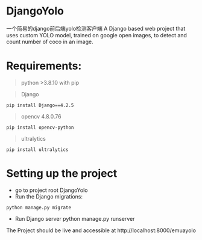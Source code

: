 # DjangoYolo
一个简易的django前后端yolo检测客户端
A Django based web project that uses custom YOLO model, trained on google open images, to detect and count number of coco in an image.




# Requirements:

> python >3.8.10 with pip


> Django

	pip install Django==4.2.5

> opencv 4.8.0.76

	pip install opencv-python

> ultralytics

	pip install ultralytics


# Setting up the project

- go to project root DjangoYolo
- Run the Django migrations:
```
python manage.py migrate
```
- Run Django server
	python manage.py runserver



The Project should be live and accessible at 
	http://localhost:8000/emuayolo





